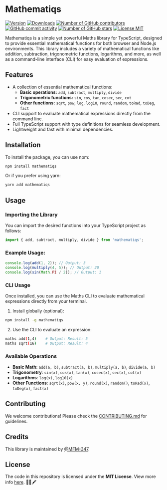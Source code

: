 # Mathematiqs

[![Version](https://img.shields.io/npm/v/mathematiqs.svg)](https://www.npmjs.com/package/mathematiqs)
[![Downloads](https://img.shields.io/npm/dm/mathematiqs.svg)](https://www.npmjs.com/package/mathematiqs)
[![Number of GitHub contributors](https://img.shields.io/github/contributors/MFM-347/Mathematiqs)](https://github.com/MFM-347/Mathematiqs/graphs/contributors)
[![GitHub commit activity](https://img.shields.io/github/commit-activity/m/MFM-347/Mathematiqs)](https://github.com/MFM-347/Mathematiqs/)
[![Number of GitHub stars](https://img.shields.io/github/stars/MFM-347/Mathematiqs)](https://github.com/MFM-347/Mathematiqs/stargazers)
[![License MIT](https://img.shields.io/badge/License-MIT-green.svg)](https://github.com/MFM-347/Mathematiqs/blob/main/LICENSE)

Mathematiqs is a simple yet powerful Maths library for TypeScript, designed to provide essential mathematical functions for both browser and Node.js environments. This library includes a variety of mathematical functions like addition, subtraction, trigonometric functions, logarithms, and more, as well as a command-line interface (CLI) for easy evaluation of expressions.

## Features

- A collection of essential mathematical functions:
  - **Basic operations:** `add`, `subtract`, `multiply`, `divide`
  - **Trigonometric functions:** `sin`, `cos`, `tan`, `cosec`, `sec`, `cot`
  - **Other functions:** `sqrt`, `pow`, `log`, `log10`, `round`, `random`, `toRad`, `toDeg`, `fact`
- CLI support to evaluate mathematical expressions directly from the command line.
- Full TypeScript support with type definitions for seamless development.
- Lightweight and fast with minimal dependencies.

## Installation

To install the package, you can use npm:

```bash
npm install mathematiqs
```

Or if you prefer using yarn:

```bash
yarn add mathematiqs
```

## Usage

### Importing the Library

You can import the desired functions into your TypeScript project as follows:

```typescript
import { add, subtract, multiply, divide } from 'mathematiqs';
```

### Example Usage:

```typescript
console.log(add(1, 2)); // Output: 3
console.log(multiply(4, 5)); // Output: 20
console.log(sin(Math.PI / 2)); // Output: 1
```

### CLI Usage

Once installed, you can use the Maths CLI to evaluate mathematical expressions directly from your terminal.

1. Install globally (optional):

```bash
npm install -g mathematiqs
```

2. Use the CLI to evaluate an expression:

```bash
maths add(1,4)    # Output: Result: 5
maths sqrt(16)    # Output: Result: 4
```

### Available Operations

- **Basic Math**: `add(a, b)`, `subtract(a, b)`, `multiply(a, b)`, `divide(a, b)`
- **Trigonometry**: `sin(x)`, `cos(x)`, `tan(x)`, `cosec(x)`, `sec(x)`, `cot(x)`
- **Logarithms**: `log(x)`, `log10(x)`
- **Other Functions**: `sqrt(x)`, `pow(x, y)`, `round(x)`, `random()`, `toRad(x)`, `toDeg(x)`, `fact(x)`

## Contributing

We welcome contributions! Please check the [CONTRIBUTING.md](https://github.com/MFM-347/Mathematiqs/blob/main/CONTRIBUTING.md) for guidelines.

## Credits

This library is maintained by [@MFM-347](https://github.com/mfm-347).

## License

The code in this repository is licensed under the **MIT License**. View more info [here](https://github.com/MFM-347/Mathematiqs/blob/main/LICENSE). 📜✅🖋️
